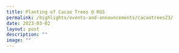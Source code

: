 ```yaml
---
title: Planting of Cacao Trees @ RGS
permalink: /highlights/events-and-announcements/cacaotrees23/
date: 2023-03-02
layout: post
description: ""
image: ""
---
```

